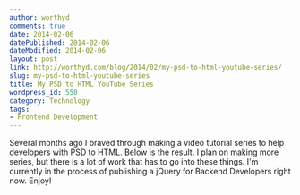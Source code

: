 ```yaml
---
author: worthyd
comments: true
date: 2014-02-06 
datePublished: 2014-02-06  
dateModified: 2014-02-06 
layout: post
link: http://worthyd.com/blog/2014/02/my-psd-to-html-youtube-series/
slug: my-psd-to-html-youtube-series
title: My PSD to HTML YouTube Series
wordpress_id: 550
category: Technology
tags:
- Frontend Development
---
```


Several months ago I braved through making a video tutorial series to help developers with PSD to HTML. Below is the result.  I plan on making more series, but there is a lot of work that has to go into these things.  I'm currently in the process of publishing a jQuery for Backend Developers right now. Enjoy!


